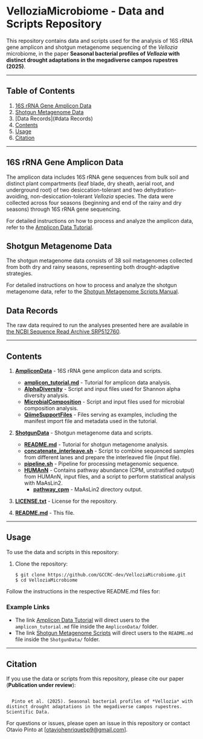 # VelloziaMicrobiome - Data and Scripts Repository

This repository contains data and scripts used for the analysis of 16S rRNA gene amplicon and shotgun metagenome sequencing of the *Vellozia* microbiome, in the paper **Seasonal bacterial profiles of *Vellozia* with distinct drought adaptations in the megadiverse campos rupestres (2025)**.


----

## Table of Contents
1. [16S rRNA Gene Amplicon Data](#16s-rRNA-gene-amplicon-data)
2. [Shotgun Metagenome Data](#shotgun-metagenome-data)
3. [Data Records](#data Records)
4. [Contents](#contents)
5. [Usage](#usage)
6. [Citation](#citation)

----

## 16S rRNA Gene Amplicon Data

The amplicon data includes 16S rRNA gene sequences from bulk soil and distinct plant compartments (leaf blade, dry sheath, aerial root, and underground root) of two desiccation-tolerant and two dehydration-avoiding, non-desiccation-tolerant *Vellozia* species. The data were collected across four seasons (beginning and end of the rainy and dry seasons) through 16S rRNA gene sequencing.

For detailed instructions on how to process and analyze the amplicon data, refer to the [Amplicon Data Tutorial](AmpliconData/amplicon_tutorial.md).


## Shotgun Metagenome Data

The shotgun metagenome data consists of 38 soil metagenomes collected from both dry and rainy seasons, representing both drought-adaptive strategies.

For detailed instructions on how to process and analyze the shotgun metagenome data, refer to the [Shotgun Metagenome Scripts Manual](ShotgunData/README.md).


## Data Records
The raw data required to run the analyses presented here are available in [the NCBI Sequence Read Archive SRP512760](https://identifiers.org/ncbi/insdc.sra:SRP512760).

----

## Contents

1. **[AmpliconData](AmpliconData/)** - 16S rRNA gene amplicon data and scripts.
    - **[amplicon_tutorial.md](AmpliconData/amplicon_tutorial.md)** - Tutorial for amplicon data analysis.
    - **[AlphaDiversity](AmpliconData/AlphaDiversity/)** - Script and input files used for Shannon alpha diversity analysis.
    - **[MicrobialComposition](AmpliconData/MicrobialComposition/)** - Script and input files used for microbial composition analysis.
    - **[QiimeSupportFiles](AmpliconData/QiimeSupportFiles/)** - Files serving as examples, including the manifest import file and metadata used in the tutorial.

2. **[ShotgunData](ShotgunData/)** - Shotgun metagenome data and scripts.
    - **[README.md](ShotgunData/README.md)** - Tutorial for shotgun metagenome analysis.
    - **[concatenate_interleave.sh](ShotgunData/concatenate_interleave.sh)** - Script to combine sequenced samples from different lanes and prepare the interleaved file (input file).
    - **[pipeline.sh](ShotgunData/pipeline.sh)** - Pipeline for processing metagenomic sequence.
    - **[HUMAnN](ShotgunData/HUMAnN/)** - Contains pathway abundance (CPM, unstratified output) from HUMAnN, input files, and a script to perform statistical analysis with MaAsLin2.
        - **[pathway_cpm](ShotgunData/HUMAnN/pathway_cpm/)** - MaAsLin2 directory output.

3. **[LICENSE.txt](LICENSE.txt)** - License for the repository.
4. **[README.md](README.md)** - This file.

----

## Usage

To use the data and scripts in this repository:

1. Clone the repository:
   ```
   $ git clone https://github.com/GCCRC-dev/VelloziaMicrobiome.git
   $ cd VelloziaMicrobiome
   ```

Follow the instructions in the respective README.md files for:

### Example Links
- The link [Amplicon Data Tutorial](AmpliconData/amplicon_tutorial.md) will direct users to the `amplicon_tutorial.md` file inside the `AmpliconData/` folder.
- The link [Shotgun Metagenome Scripts](ShotgunData/README.md) will direct users to the `README.md` file inside the `ShotgunData/` folder.

----

## Citation

   If you use the data or scripts from this repository, please cite our paper (**Publication under review**):
  
 ```
 
   Pinto et al. (2025). Seasonal bacterial profiles of *Vellozia* with distinct drought adaptations in the megadiverse campos rupestres. Scientific Data. 
 ```

For questions or issues, please open an issue in this repository or contact Otavio Pinto at [otaviohenriquebp9@gmail.com].



